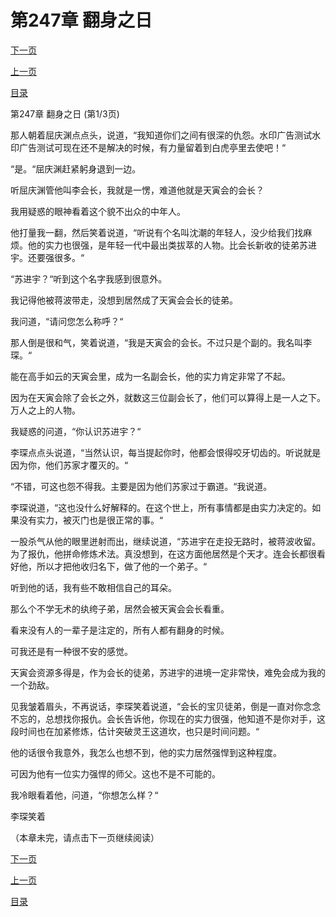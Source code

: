 <h1>第247章   翻身之日</h1>
            <div><p><a href="./739_%E7%AC%AC247%E7%AB%A0_%E7%BF%BB%E8%BA%AB%E4%B9%8B%E6%97%A5.md">下一页</a></p><p><a href="./737_%E7%AC%AC246%E7%AB%A0_%E5%BF%83%E6%80%80%E9%AC%BC%E8%83%8E.md">上一页</a></p><p><a href="../">目录</a></p></div>
            <div><p>第247章   翻身之日 (第1/3页)</p><p>那人朝着屈庆渊点点头，说道，“我知道你们之间有很深的仇怨。水印广告测试水印广告测试可现在还不是解决的时候，有力量留着到白虎亭里去使吧！“</p><p>“是。“屈庆渊赶紧躬身退到一边。</p><p>听屈庆渊管他叫李会长，我就是一愣，难道他就是天寅会的会长？</p><p>我用疑惑的眼神看着这个貌不出众的中年人。</p><p>他打量我一翻，然后笑着说道，“听说有个名叫沈潮的年轻人，没少给我们找麻烦。他的实力也很强，是年轻一代中最出类拔萃的人物。比会长新收的徒弟苏进宇。还要强很多。“</p><p>“苏进宇？“听到这个名字我感到很意外。</p><p>我记得他被蒋波带走，没想到居然成了天寅会会长的徒弟。</p><p>我问道，“请问您怎么称呼？“</p><p>那人倒是很和气，笑着说道，“我是天寅会的会长。不过只是个副的。我名叫李琛。“</p><p>能在高手如云的天寅会里，成为一名副会长，他的实力肯定非常了不起。</p><p>因为在天寅会除了会长之外，就数这三位副会长了，他们可以算得上是一人之下。万人之上的人物。</p><p>我疑惑的问道，“你认识苏进宇？“</p><p>李琛点点头说道，“当然认识，每当提起你时，他都会恨得咬牙切齿的。听说就是因为你，他们苏家才覆灭的。“</p><p>“不错，可这也怨不得我。主要是因为他们苏家过于霸道。“我说道。</p><p>李琛说道，“这也没什么好解释的。在这个世上，所有事情都是由实力决定的。如果没有实力，被灭门也是很正常的事。“</p><p>一股杀气从他的眼里迸射而出，继续说道，“苏进宇在走投无路时，被蒋波收留。为了报仇，他拼命修炼术法。真没想到，在这方面他居然是个天才。连会长都很看好他，所以才把他收归名下，做了他的一个弟子。“</p><p>听到他的话，我有些不敢相信自己的耳朵。</p><p>那么个不学无术的纨绔子弟，居然会被天寅会会长看重。</p><p>看来没有人的一辈子是注定的，所有人都有翻身的时候。</p><p>可我还是有一种很不安的感觉。</p><p>天寅会资源多得是，作为会长的徒弟，苏进宇的进境一定非常快，难免会成为我的一个劲敌。</p><p>见我皱着眉头，不再说话，李琛笑着说道，“会长的宝贝徒弟，倒是一直对你念念不忘的，总想找你报仇。会长告诉他，你现在的实力很强，他知道不是你对手，这段时间也在加紧修炼，估计突破灵王这道坎，也只是时间问题。“</p><p>他的话很令我意外，我怎么也想不到，他的实力居然强悍到这种程度。</p><p>可因为他有一位实力强悍的师父。这也不是不可能的。</p><p>我冷眼看着他，问道，“你想怎么样？“</p><p>李琛笑着</p><p>（本章未完，请点击下一页继续阅读）</p></div>
            <div><p><a href="./739_%E7%AC%AC247%E7%AB%A0_%E7%BF%BB%E8%BA%AB%E4%B9%8B%E6%97%A5.md">下一页</a></p><p><a href="./737_%E7%AC%AC246%E7%AB%A0_%E5%BF%83%E6%80%80%E9%AC%BC%E8%83%8E.md">上一页</a></p><p><a href="../">目录</a></p></div>